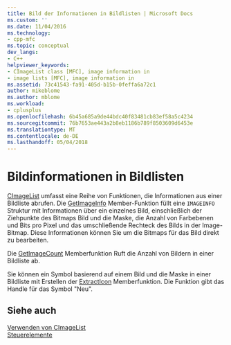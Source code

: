 ```yaml
---
title: Bild der Informationen in Bildlisten | Microsoft Docs
ms.custom: ''
ms.date: 11/04/2016
ms.technology:
- cpp-mfc
ms.topic: conceptual
dev_langs:
- C++
helpviewer_keywords:
- CImageList class [MFC], image information in
- image lists [MFC], image information in
ms.assetid: 73c41543-fa91-405d-b15b-0feffa6a72c1
author: mikeblome
ms.author: mblome
ms.workload:
- cplusplus
ms.openlocfilehash: 6b45a685a9de44bdc40f83481cb83ef58a5c4234
ms.sourcegitcommit: 76b7653ae443a2b8eb1186b789f8503609d6453e
ms.translationtype: MT
ms.contentlocale: de-DE
ms.lasthandoff: 05/04/2018
---
```

# <a name="image-information-in-image-lists"></a>Bildinformationen in Bildlisten
[CImageList](../mfc/reference/cimagelist-class.md) umfasst eine Reihe von Funktionen, die Informationen aus einer Bildliste abrufen. Die [GetImageInfo](../mfc/reference/cimagelist-class.md#getimageinfo) Member-Funktion füllt eine `IMAGEINFO` Struktur mit Informationen über ein einzelnes Bild, einschließlich der Ziehpunkte des Bitmaps Bild und die Maske, die Anzahl von Farbebenen und Bits pro Pixel und das umschließende Rechteck des Bilds in der Image-Bitmap. Diese Informationen können Sie um die Bitmaps für das Bild direkt zu bearbeiten.  
  
 Die [GetImageCount](../mfc/reference/cimagelist-class.md#getimagecount) Memberfunktion Ruft die Anzahl von Bildern in einer Bildliste ab.  
  
 Sie können ein Symbol basierend auf einem Bild und die Maske in einer Bildliste mit Erstellen der [ExtractIcon](../mfc/reference/cimagelist-class.md#extracticon) Memberfunktion. Die Funktion gibt das Handle für das Symbol "Neu".  
  
## <a name="see-also"></a>Siehe auch  
 [Verwenden von CImageList](../mfc/using-cimagelist.md)   
 [Steuerelemente](../mfc/controls-mfc.md)

